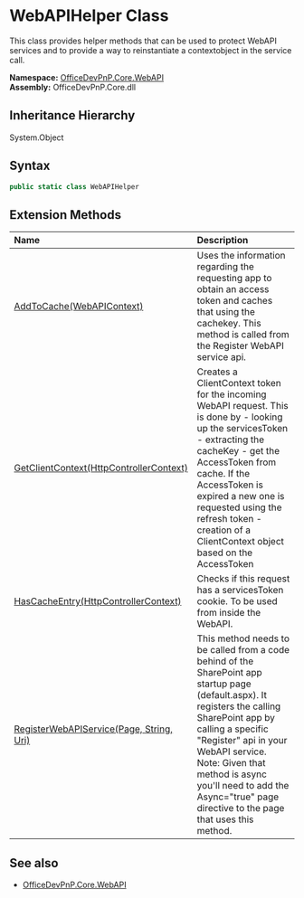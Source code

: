 # WebAPIHelper Class
 This class provides helper methods that can be used to protect WebAPI services and to provide a way to reinstantiate a contextobject in the service call.   

**Namespace:** [OfficeDevPnP.Core.WebAPI](OfficeDevPnP.Core.WebAPI.md)  
**Assembly:** OfficeDevPnP.Core.dll  
## Inheritance Hierarchy
System.Object  
## Syntax
```C#
public static class WebAPIHelper
```
## Extension Methods
|**Name**|**Description**|
|:-----|:-----|
| [AddToCache(WebAPIContext)](OfficeDevPnP.Core.WebAPI.WebAPIHelper.10fa47cc.md) | Uses the information regarding the requesting app to obtain an access token and caches that using the cachekey. This method is called from the Register WebAPI service api.
| [GetClientContext(HttpControllerContext)](OfficeDevPnP.Core.WebAPI.WebAPIHelper.291cca75.md) | Creates a ClientContext token for the incoming WebAPI request. This is done by - looking up the servicesToken - extracting the cacheKey - get the AccessToken from cache. If the AccessToken is expired a new one is requested using the refresh token - creation of a ClientContext object based on the AccessToken
| [HasCacheEntry(HttpControllerContext)](OfficeDevPnP.Core.WebAPI.WebAPIHelper.c4059705.md) | Checks if this request has a servicesToken cookie. To be used from inside the WebAPI.
| [RegisterWebAPIService(Page, String, Uri)](OfficeDevPnP.Core.WebAPI.WebAPIHelper.ca213228.md) | This method needs to be called from a code behind of the SharePoint app startup page (default.aspx). It registers the calling SharePoint app by calling a specific "Register" api in your WebAPI service. Note: Given that method is async you'll need to add the Async="true" page directive to the page that uses this method.
## See also
- [OfficeDevPnP.Core.WebAPI](OfficeDevPnP.Core.WebAPI.md)
